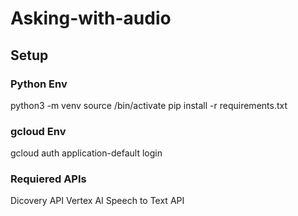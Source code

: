 # Asking-with-audio

## Setup

### Python Env
python3 -m venv <your-env>
source <your-env>/bin/activate
pip install -r requirements.txt

### gcloud Env
gcloud auth application-default login

### Requiered APIs
Dicovery API
Vertex AI
Speech to Text API
